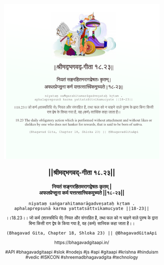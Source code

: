 <img src="../../asset/BG_18_23.png"/>
<center><h2>||श्रीमद्‍भगवद्‍-गीता १८.२३||</h2>
<h3>नियतं सङ्गरहितमरागद्वेषतः कृतम् |<br/>अफलप्रेप्सुना कर्म यत्तत्सात्त्विकमुच्यते ||१८-२३||</h3>
<pre>niyataṃ saṅgarahitamarāgadveṣataḥ kṛtam .<br/>aphalaprepsunā karma yattatsāttvikamucyate ||18-23||</pre>
<p>।।18.23।। जो कर्म (शास्त्रविधि से) नियत और संगरहित है, तथा फल को न चाहने वाले पुरुष के द्वारा बिना किसी राग द्वेष के किया गया है, वह (कर्म) सात्त्विक कहा जाता है।।</p>
<pre>(Bhagavad Gita, Chapter 18, Shloka 23) || @BhagavadGitaApi</pre><p>https://bhagavadgitaapi.in/</p><p>#API #bhagavadgitaapi #slok #nodejs #js #api #gitaapi #krishna #hinduism #vedic #ISKCON #shreemadbhagavadgita #technology</p></center>